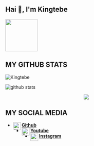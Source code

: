 ## Hai 👋, I'm Kingtebe

<img src="https://raw.githubusercontent.com/Kingtebe/Kingtebe/master/img/indo.gif" width=100><br>

## MY GITHUB STATS
<p align=left> <img src=https://komarev.com/ghpvc/?username=Kingtebe alt=Kingtebe /> </p>

![github stats](https://github-readme-stats.vercel.app/api?username=Kingtebe&show_icons=true&theme=dark)
<p align="center">
  <img align="center" src="https://github-readme-stats.vercel.app/api/top-langs/?username=Kingtebe&title_color=ffffff&text_color=c9cacc&icon_color=2bbc8a&bg_color=1d1f21">

## MY SOCIAL MEDIA
* [<img alt="Kingtebe Github" align="left" width="24px" src="https://cdn.jsdelivr.net/npm/simple-icons@v3/icons/github.svg" /><b>Github</b>](https://github.com/Kingtebe)<br />
* [<img alt="FaaL TV's Facebook" align="left" width="24px" src="https://cdn.jsdelivr.net/npm/simple-icons@v3/icons/youtube.svg" /> <b>Youtube</b>](https://www.youtube.com/channel/UCkvRV5y6_EcVdBzfp05Kf1g)<br />
* [<img alt="r__ibnu's Instagram" align="left" width="24px" src="https://cdn.jsdelivr.net/npm/simple-icons@v3/icons/instagram.svg" /> <b>Instagram</b>](https://Instagram.com/r__ibnu)<br />
